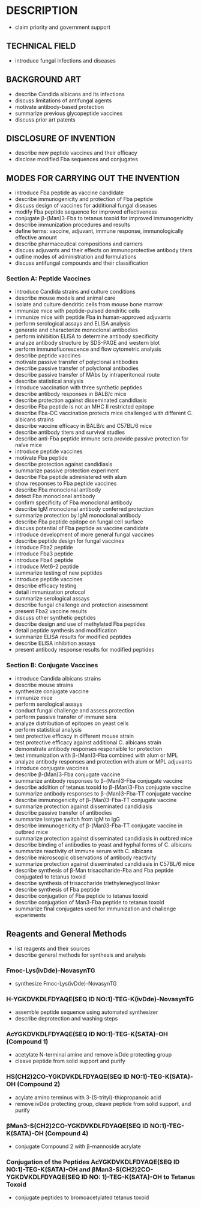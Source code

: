 # DESCRIPTION

- claim priority and government support

## TECHNICAL FIELD

- introduce fungal infections and diseases

## BACKGROUND ART

- describe Candida albicans and its infections
- discuss limitations of antifungal agents
- motivate antibody-based protection
- summarize previous glycopeptide vaccines
- discuss prior art patents

## DISCLOSURE OF INVENTION

- describe new peptide vaccines and their efficacy
- disclose modified Fba sequences and conjugates

## MODES FOR CARRYING OUT THE INVENTION

- introduce Fba peptide as vaccine candidate
- describe immunogenicity and protection of Fba peptide
- discuss design of vaccines for additional fungal diseases
- modify Fba peptide sequence for improved effectiveness
- conjugate β-(Man)3-Fba to tetanus toxoid for improved immunogenicity
- describe immunization procedures and results
- define terms: vaccine, adjuvant, immune response, immunologically effective amount
- describe pharmaceutical compositions and carriers
- discuss adjuvants and their effects on immunoprotective antibody titers
- outline modes of administration and formulations
- discuss antifungal compounds and their classification

### Section A: Peptide Vaccines

- introduce Candida strains and culture conditions
- describe mouse models and animal care
- isolate and culture dendritic cells from mouse bone marrow
- immunize mice with peptide-pulsed dendritic cells
- immunize mice with peptide Fba in human-approved adjuvants
- perform serological assays and ELISA analysis
- generate and characterize monoclonal antibodies
- perform inhibition ELISA to determine antibody specificity
- analyze antibody structure by SDS-PAGE and western blot
- perform immunofluorescence and flow cytometric analysis
- describe peptide vaccines
- motivate passive transfer of polyclonal antibodies
- describe passive transfer of polyclonal antibodies
- describe passive transfer of MAbs by intraperitoneal route
- describe statistical analysis
- introduce vaccination with three synthetic peptides
- describe antibody responses in BALB/c mice
- describe protection against disseminated candidiasis
- describe Fba peptide is not an MHC II restricted epitope
- describe Fba-DC vaccination protects mice challenged with different C. albicans strains
- describe vaccine efficacy in BALB/c and C57BL/6 mice
- describe antibody titers and survival studies
- describe anti-Fba peptide immune sera provide passive protection for naïve mice
- introduce peptide vaccines
- motivate Fba peptide
- describe protection against candidiasis
- summarize passive protection experiment
- describe Fba peptide administered with alum
- show responses to Fba peptide vaccines
- describe Fba monoclonal antibody
- detect Fba monoclonal antibody
- confirm specificity of Fba monoclonal antibody
- describe IgM monoclonal antibody conferred protection
- summarize protection by IgM monoclonal antibody
- describe Fba peptide epitope on fungal cell surface
- discuss potential of Fba peptide as vaccine candidate
- introduce development of more general fungal vaccines
- describe peptide design for fungal vaccines
- introduce Fba2 peptide
- introduce Fba3 peptide
- introduce Fba4 peptide
- introduce Met6-2 peptide
- summarize testing of new peptides
- introduce peptide vaccines
- describe efficacy testing
- detail immunization protocol
- summarize serological assays
- describe fungal challenge and protection assessment
- present Fba2 vaccine results
- discuss other synthetic peptides
- describe design and use of methylated Fba peptides
- detail peptide synthesis and modification
- summarize ELISA results for modified peptides
- describe ELISA inhibition assays
- present antibody response results for modified peptides

### Section B: Conjugate Vaccines

- introduce Candida albicans strains
- describe mouse strains
- synthesize conjugate vaccine
- immunize mice
- perform serological assays
- conduct fungal challenge and assess protection
- perform passive transfer of immune sera
- analyze distribution of epitopes on yeast cells
- perform statistical analysis
- test protective efficacy in different mouse strain
- test protective efficacy against additional C. albicans strain
- demonstrate antibody responses responsible for protection
- test immunization with β-(Man)3-Fba combined with alum or MPL
- analyze antibody responses and protection with alum or MPL adjuvants
- introduce conjugate vaccines
- describe β-(Man)3-Fba conjugate vaccine
- summarize antibody responses to β-(Man)3-Fba conjugate vaccine
- describe addition of tetanus toxoid to β-(Man)3-Fba conjugate vaccine
- summarize antibody responses to β-(Man)3-Fba-TT conjugate vaccine
- describe immunogenicity of β-(Man)3-Fba-TT conjugate vaccine
- summarize protection against disseminated candidiasis
- describe passive transfer of antibodies
- summarize isotype switch from IgM to IgG
- describe immunogenicity of β-(Man)3-Fba-TT conjugate vaccine in outbred mice
- summarize protection against disseminated candidiasis in outbred mice
- describe binding of antibodies to yeast and hyphal forms of C. albicans
- summarize reactivity of immune serum with C. albicans
- describe microscopic observations of antibody reactivity
- summarize protection against disseminated candidiasis in C57BL/6 mice
- describe synthesis of β-Man trisaccharide-Fba and Fba peptide conjugated to tetanus toxoid
- describe synthesis of trisaccharide triethyleneglycol linker
- describe synthesis of Fba peptide
- describe conjugation of Fba peptide to tetanus toxoid
- describe conjugation of Man3-Fba peptide to tetanus toxoid
- summarize final conjugates used for immunization and challenge experiments

## Reagents and General Methods

- list reagents and their sources
- describe general methods for synthesis and analysis

### Fmoc-Lys(ivDde)-NovasynTG

- synthesize Fmoc-Lys(ivDde)-NovasynTG

### H-YGKDVKDLFDYAQE(SEQ ID NO:1)-TEG-K(ivDde)-NovasynTG

- assemble peptide sequence using automated synthesizer
- describe deprotection and washing steps

### AcYGKDVKDLFDYAQE(SEQ ID NO:1)-TEG-K(SATA)-OH (Compound 1)

- acetylate N-terminal amine and remove ivDde protecting group
- cleave peptide from solid support and purify

### HS(CH2)2CO-YGKDVKDLFDYAQE(SEQ ID NO:1)-TEG-K(SATA)-OH (Compound 2)

- acylate amino terminus with 3-(S-trityl)-thiopropanoic acid
- remove ivDde protecting group, cleave peptide from solid support, and purify

### βMan3-S(CH2)2CO-YGKDVKDLFDYAQE(SEQ ID NO:1)-TEG-K(SATA)-OH (Compound 4)

- conjugate Compound 2 with β-mannoside acrylate

### Conjugation of the Peptides AcYGKDVKDLFDYAQE(SEQ ID NO:1)-TEG-K(SATA)-OH and βMan3-S(CH2)2CO-YGKDVKDLFDYAQE(SEQ ID NO: 1)-TEG-K(SATA)-OH to Tetanus Toxoid

- conjugate peptides to bromoacetylated tetanus toxoid

